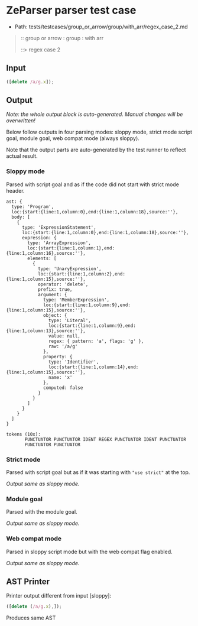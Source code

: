 # ZeParser parser test case

- Path: tests/testcases/group_or_arrow/group/with_arr/regex_case_2.md

> :: group or arrow : group : with arr
>
> ::> regex case 2

## Input

`````js
([delete /a/g.x]);
`````

## Output

_Note: the whole output block is auto-generated. Manual changes will be overwritten!_

Below follow outputs in four parsing modes: sloppy mode, strict mode script goal, module goal, web compat mode (always sloppy).

Note that the output parts are auto-generated by the test runner to reflect actual result.

### Sloppy mode

Parsed with script goal and as if the code did not start with strict mode header.

`````
ast: {
  type: 'Program',
  loc:{start:{line:1,column:0},end:{line:1,column:18},source:''},
  body: [
    {
      type: 'ExpressionStatement',
      loc:{start:{line:1,column:0},end:{line:1,column:18},source:''},
      expression: {
        type: 'ArrayExpression',
        loc:{start:{line:1,column:1},end:{line:1,column:16},source:''},
        elements: [
          {
            type: 'UnaryExpression',
            loc:{start:{line:1,column:2},end:{line:1,column:15},source:''},
            operator: 'delete',
            prefix: true,
            argument: {
              type: 'MemberExpression',
              loc:{start:{line:1,column:9},end:{line:1,column:15},source:''},
              object: {
                type: 'Literal',
                loc:{start:{line:1,column:9},end:{line:1,column:13},source:''},
                value: null,
                regex: { pattern: 'a', flags: 'g' },
                raw: '/a/g'
              },
              property: {
                type: 'Identifier',
                loc:{start:{line:1,column:14},end:{line:1,column:15},source:''},
                name: 'x'
              },
              computed: false
            }
          }
        ]
      }
    }
  ]
}

tokens (10x):
       PUNCTUATOR PUNCTUATOR IDENT REGEX PUNCTUATOR IDENT PUNCTUATOR
       PUNCTUATOR PUNCTUATOR
`````

### Strict mode

Parsed with script goal but as if it was starting with `"use strict"` at the top.

_Output same as sloppy mode._

### Module goal

Parsed with the module goal.

_Output same as sloppy mode._

### Web compat mode

Parsed in sloppy script mode but with the web compat flag enabled.

_Output same as sloppy mode._

## AST Printer

Printer output different from input [sloppy]:

````js
([delete (/a/g.x),]);
````

Produces same AST
